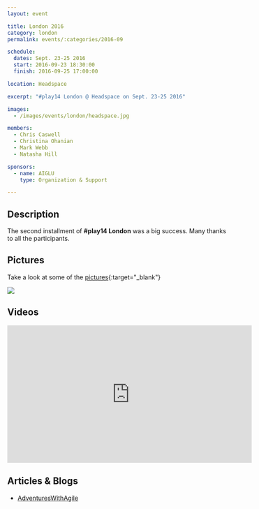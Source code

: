 ```yaml
---
layout: event

title: London 2016
category: london
permalink: events/:categories/2016-09

schedule:
  dates: Sept. 23-25 2016
  start: 2016-09-23 18:30:00
  finish: 2016-09-25 17:00:00

location: Headspace

excerpt: "#play14 London @ Headspace on Sept. 23-25 2016"

images:
  - /images/events/london/headspace.jpg

members:
  - Chris Caswell
  - Christina Ohanian
  - Mark Webb
  - Natasha Hill

sponsors:
  - name: AIGLU
    type: Organization & Support

---
```


## Description
The second installment of **#play14 London** was a big success.
Many thanks to all the participants.

## Pictures
Take a look at some of the [pictures](https://goo.gl/photos/Ts27UBPi53uxf6k79){:target="_blank"}

<a href='https://goo.gl/photos/Ts27UBPi53uxf6k79' target="_blank">
  <img src='https://lh3.googleusercontent.com/UsiPuU0-StAZdXIl_fDTJ-yGFtXaebTGlKkDNL6TXadbnFFaW2kVtEXdMvUKYegpYnKhbdBrNraYVGUOQyyGtVHWaLYTDh69Yr7j-QFxwjZAGYThyZf9wXKMurGrwR4sYShb_A' />
</a>


## Videos

<iframe width="560" height="315" src="https://www.youtube.com/embed/videoseries?list=PL6VQoC829PV1OeuRClBIrqdrvQ9f-StG2" frameborder="0" allowfullscreen></iframe>


## Articles & Blogs

* [AdventuresWithAgile](https://www.adventureswithagile.com/2016/08/03/play14-review/)